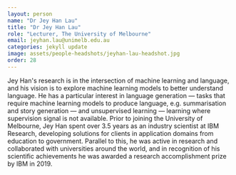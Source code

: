 ```yaml
---
layout: person
name: "Dr Jey Han Lau"
title: "Dr Jey Han Lau"
role: "Lecturer, The University of Melbourne"
email: jeyhan.lau@unimelb.edu.au
categories: jekyll update
image: assets/people-headshots/jeyhan-lau-headshot.jpg
order: 28
---
```

Jey Han's research is in the intersection of machine learning and language, and his vision is to explore machine learning models to better understand language. He has a particular interest in language generation — tasks that require machine learning models to produce language, e.g. summarisation and story generation — and unsupervised learning — learning where supervision signal is not available. Prior to joining the University of Melbourne, Jey Han spent over 3.5 years as an industry scientist at IBM Research, developing solutions for clients in application domains from education to government. Parallel to this, he was active in research and collaborated with universities around the world, and in recognition of his scientific achievements he was awarded a research accomplishment prize by IBM in 2019.
